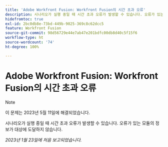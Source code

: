 ```yaml
---
title: 'Adobe Workfront Fusion: Workfront Fusion의 시간 초과 오류'
description: 시나리오가 실행 중일 때 시간 초과 오류가 발생할 수 있습니다. 오류가 있는 모듈의 정보가 대상에 도달하지 않습니다.
hidefromtoc: true
exl-id: 2bc0db8e-73bd-449b-9025-369c8c62dcc5
feature: Workfront Fusion
source-git-commit: 98d56729e44e7ab47e201bdfc00db8d40c5f15f6
workflow-type: ht
source-wordcount: '74'
ht-degree: 100%

---
```


# Adobe Workfront Fusion: Workfront Fusion의 시간 초과 오류

>[!NOTE]
>
>이 문제는 2023년 5월 11일에 해결되었습니다.

시나리오가 실행 중일 때 시간 초과 오류가 발생할 수 있습니다. 오류가 있는 모듈의 정보가 대상에 도달하지 않습니다.

_2023년 1월 23일에 처음 보고되었습니다._
